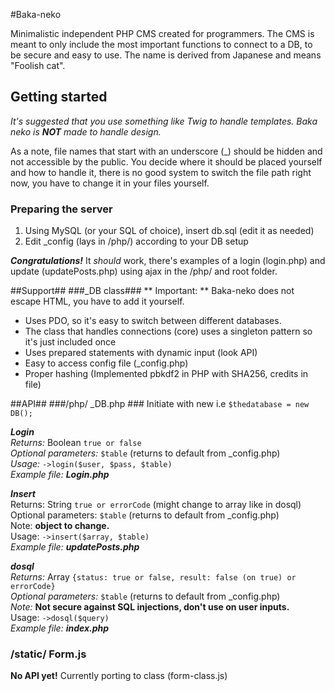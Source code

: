#Baka-neko


Minimalistic independent PHP CMS created for programmers. The CMS is meant to only include the most important functions to connect to a DB, to be secure and easy to use. The name is derived from Japanese and means "Foolish cat".


## Getting started ##
*It's suggested that you use something like Twig to handle templates. Baka neko is ***NOT*** made to handle design.*

As a note, file names that start with an underscore (_) should be hidden and not accessible by the public. You decide where it should be placed yourself and how to handle it, there is no good system to switch the file path right now, you have to change it in your files yourself.

### Preparing the server ###

1. Using MySQL (or your SQL of choice), insert db.sql (edit it as needed)
2. Edit _config (lays in /php/) according to your DB setup

***Congratulations!*** It *should* work, there's examples of a login (login.php) and update (updatePosts.php) using ajax in the /php/ and root folder.

##Support##
###_DB class###
** Important: ** Baka-neko does not escape HTML, you have to add it yourself.
* Uses PDO, so it's easy to switch between different databases.
* The class that handles connections (core) uses a singleton pattern so it's just included once
* Uses prepared statements with dynamic input (look API)
* Easy to access config file (_config.php)
* Proper hashing (Implemented pbkdf2 in PHP with SHA256, credits in file)




##API##
###/php/ _DB.php ###
Initiate with new i.e `$thedatabase = new DB();`

***Login***  
*Returns:* Boolean `true or false`  
*Optional parameters:* `$table` (returns to default from _config.php)  
*Usage:* `->login($user, $pass, $table)`  
*Example file:* ***Login.php***

***Insert***  
Returns: String `true or errorCode` (might change to array like in dosql)  
Optional parameters: `$table` (returns to default from _config.php)  
Note: **object to change.**  
Usage: `->insert($array, $table)`  
*Example file:* ***updatePosts.php***

***dosql***  
*Returns:* Array `{status: true or false, result: false (on true) or errorCode}`  
*Optional parameters:* `$table` (returns to default from _config.php)  
*Note:* **Not secure against SQL injections, don't use on user inputs.**  
Usage: `->dosql($query)`   
*Example file:* ***index.php***

### /static/ Form.js ###

**No API yet!** Currently porting to class (form-class.js)
